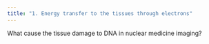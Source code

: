 ```yaml
---
title: "1. Energy transfer to the tissues through electrons"
---
```

What cause the tissue damage to DNA in nuclear medicine imaging?


